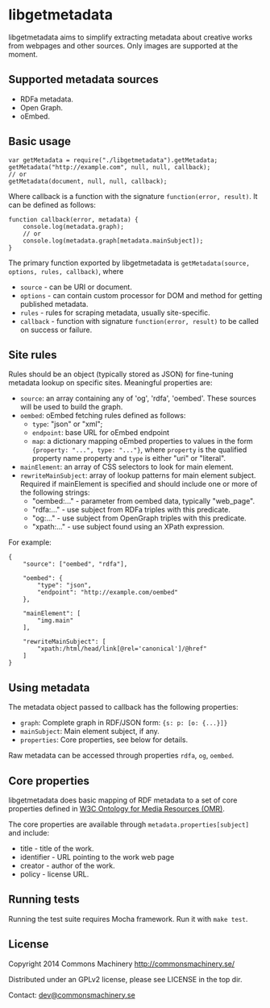 libgetmetadata
==============

libgetmetadata aims to simplify extracting metadata about creative works
from webpages and other sources. Only images are supported at the moment.

Supported metadata sources
--------------------------

* RDFa metadata.
* Open Graph.
* oEmbed.

Basic usage
-----------

    var getMetadata = require("./libgetmetadata").getMetadata;
    getMetadata("http://example.com", null, null, callback);
    // or
    getMetadata(document, null, null, callback);

Where callback is a function with the signature `function(error, result)`.
It can be defined as follows:

    function callback(error, metadata) {
        console.log(metadata.graph);
        // or
        console.log(metadata.graph[metadata.mainSubject]);
    }

The primary function exported by libgetmetadata is
`getMetadata(source, options, rules, callback)`, where

* `source` - can be URI or document.
* `options` - can contain custom processor for DOM and method for getting published metadata.
* `rules` - rules for scraping metadata, usually site-specific.
* `callback` - function with signature `function(error, result)` to be called on success or failure.

Site rules
----------

Rules should be an object (typically stored as JSON) for fine-tuning
metadata lookup on specific sites. Meaningful properties are:

- `source`: an array containing any of 'og', 'rdfa', 'oembed'. These sources will be used to build the graph.
- `oembed`: oEmbed fetching rules defined as follows:
    * `type`: "json" or "xml";
    * `endpoint`: base URL for oEmbed endpoint
    * `map`: a dictionary mapping oEmbed properties to values in the form `{property: "...", type: "..."}`, where `property` is the qualified property name property and `type` is either "uri" or "literal".
- `mainElement`: an array of CSS selectors to look for main element.
- `rewriteMainSubject`: array of lookup patterns for main element subject. Required if mainElement is specified and should include one or more of the following strings:
    * "oembed:..." - parameter from oembed data, typically "web_page".
    * "rdfa:..." - use subject from RDFa triples with this predicate.
    * "og:..." - use subject from OpenGraph triples with this predicate.
    * "xpath:..." - use subject found using an XPath expression.

For example:

    {
        "source": ["oembed", "rdfa"],

        "oembed": {
            "type": "json",
            "endpoint": "http://example.com/oembed"
        },

        "mainElement": [
            "img.main"
        ],

        "rewriteMainSubject": [
            "xpath:/html/head/link[@rel='canonical']/@href"
        ]
    }

Using metadata
--------------

The metadata object passed to callback has the following properties:

* `graph`: Complete graph in RDF/JSON form: `{s: p: [o: {...}]}`
* `mainSubject`: Main element subject, if any.
* `properties`: Core properties, see below for details.

Raw metadata can be accessed through properties `rdfa`, `og`, `oembed`.

Core properties
---------------

libgetmetadata does basic mapping of RDF metadata to a set of core properties
defined in [W3C Ontology for Media Resources (OMR)](http://www.w3.org/TR/mediaont-10/).

The core properties are available through `metadata.properties[subject]` and
include:

* title - title of the work.
* identifier - URL pointing to the work web page
* creator - author of the work.
* policy - license URL.

Running tests
-------------

Running the test suite requires Mocha framework. Run it with `make test`.

License
-------

Copyright 2014 Commons Machinery http://commonsmachinery.se/

Distributed under an GPLv2 license, please see LICENSE in the top dir.

Contact: dev@commonsmachinery.se

